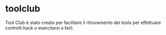 # toolclub
Tool Club è stato creato per facilitare il ritrovamento dei tools per effettuare controlli hack o esercitarsi a farli.
